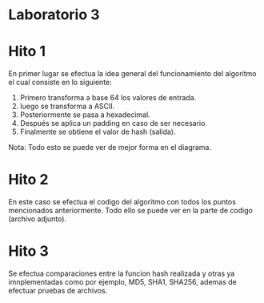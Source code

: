 # Laboratorio 3
# Hito 1
En primer lugar se efectua la idea general del funcionamiento del algoritmo el cual consiste en lo siguiente:

1. Primero transforma a base 64 los valores de entrada.
2. luego se transforma a ASCII.
3. Posteriormente se pasa a hexadecimal.
4. Después se aplica un padding en caso de ser necesario.
5. Finalmente se obtiene el valor de hash (salida).

Nota: Todo esto se puede ver de mejor forma en el diagrama.

# Hito 2
En este caso se efectua el codigo del algoritmo con todos los puntos mencionados anteriormente.
Todo ello se puede ver en la parte de codigo (archivo adjunto).


# Hito 3
Se efectua comparaciones entre la funcion hash realizada y otras ya imnplementadas como por ejemplo, MD5, SHA1, SHA256, ademas de efectuar pruebas de archivos.
